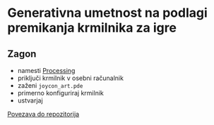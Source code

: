 # Generativna umetnost na podlagi premikanja krmilnika za igre

## Zagon

- namesti [Processing](https://processing.org/)
- priključi krmilnik v osebni računalnik
- zaženi `joycon_art.pde`
- primerno konfiguriraj krmilnik
- ustvarjaj

[Povezava do repozitorija](https://github.com/hackguy25/joycon_art)

